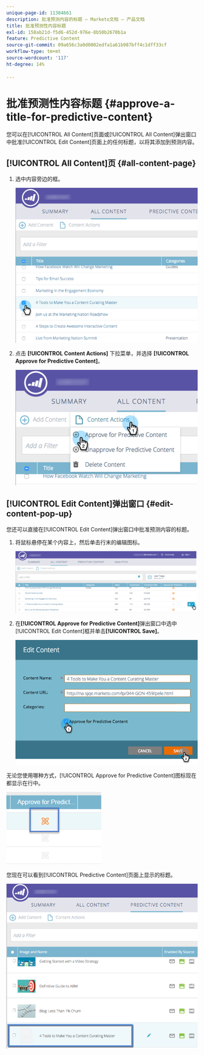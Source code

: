 ```yaml
---
unique-page-id: 11384661
description: 批准预测内容的标题 — Marketo文档 — 产品文档
title: 批准预测性内容标题
exl-id: 158ab21d-f5d6-452d-976e-8b50b2670b1a
feature: Predictive Content
source-git-commit: 09a656c3a0d0002edfa1a61b987bff4c1dff33cf
workflow-type: tm+mt
source-wordcount: '117'
ht-degree: 14%

---
```


# 批准预测性内容标题 {#approve-a-title-for-predictive-content}

您可以在[!UICONTROL All Content]页面或[!UICONTROL All Content]弹出窗口中批准[!UICONTROL Edit Content]页面上的任何标题，以将其添加到预测内容。

## [!UICONTROL All Content]页 {#all-content-page}

1. 选中内容旁边的框。

   ![](assets/image2017-10-3-9-3a9-3a47.png)

1. 点击 **[!UICONTROL Content Actions]** 下拉菜单，并选择 **[!UICONTROL Approve for Predictive Content]**。

   ![](assets/image2017-10-3-9-3a10-3a31.png)

## [!UICONTROL Edit Content]弹出窗口 {#edit-content-pop-up}

您还可以直接在[!UICONTROL Edit Content]弹出窗口中批准预测内容的标题。

1. 将鼠标悬停在某个内容上，然后单击行末的编辑图标。

   ![](assets/image2017-10-3-9-3a14-3a55.png)

1. 在&#x200B;**[!UICONTROL Approve for Predictive Content]**&#x200B;弹出窗口中选中[!UICONTROL Edit Content]框并单击&#x200B;**[!UICONTROL Save]**。

   ![](assets/image2017-10-3-9-3a15-3a35.png)

无论您使用哪种方式，[!UICONTROL Approve for Predictive Content]图标现在都显示在行中。

![](assets/five.png)

您现在可以看到[!UICONTROL Predictive Content]页面上显示的标题。

![](assets/image2017-10-3-9-3a16-3a45.png)
